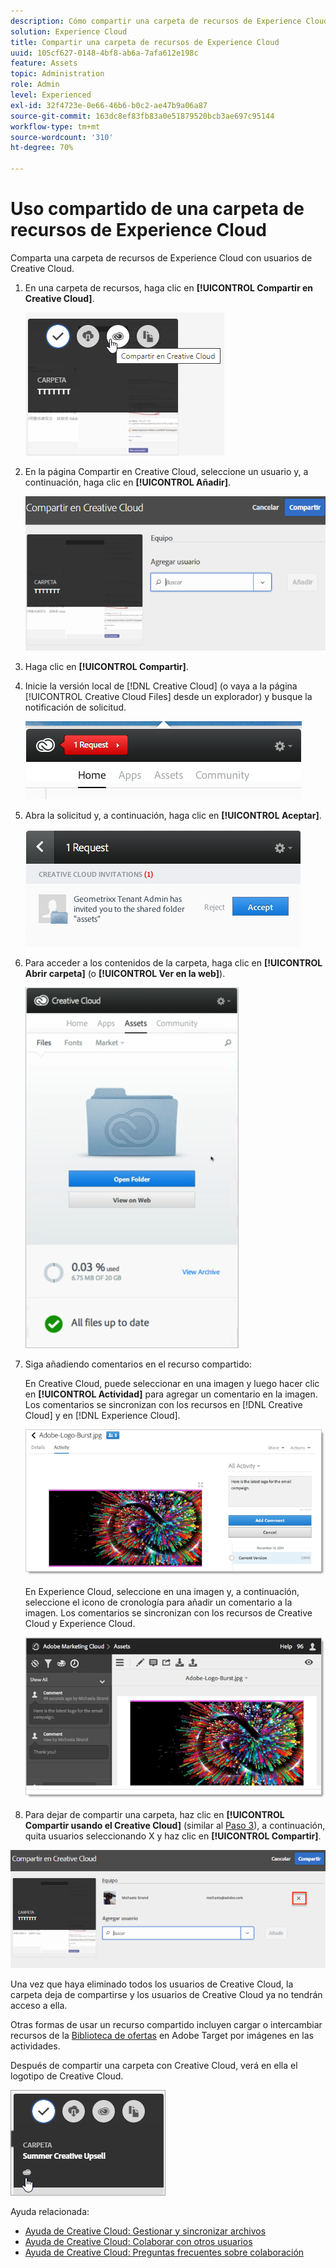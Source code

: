```yaml
---
description: Cómo compartir una carpeta de recursos de Experience Cloud con usuarios de Creative Cloud.
solution: Experience Cloud
title: Compartir una carpeta de recursos de Experience Cloud
uuid: 105cf627-0148-4bf8-ab6a-7afa612e198c
feature: Assets
topic: Administration
role: Admin
level: Experienced
exl-id: 32f4723e-0e66-46b6-b0c2-ae47b9a06a87
source-git-commit: 163dc8ef83fb83a0e51879520bcb3ae697c95144
workflow-type: tm+mt
source-wordcount: '310'
ht-degree: 70%

---
```


# Uso compartido de una carpeta de recursos de Experience Cloud

Comparta una carpeta de recursos de Experience Cloud con usuarios de Creative Cloud.

1. En una carpeta de recursos, haga clic en **[!UICONTROL Compartir en Creative Cloud]**.

   ![Compartir en Creative Cloud](../../assets/asset-share-cc.png)
1. En la página Compartir en Creative Cloud, seleccione un usuario y, a continuación, haga clic en **[!UICONTROL Añadir]**.

   ![Adición de un usuario de Creative Cloud](../../assets/asset-share-cc-page.png)

1. Haga clic en **[!UICONTROL Compartir]**.
1. Inicie la versión local de [!DNL Creative Cloud] (o vaya a la página [!UICONTROL Creative Cloud Files] desde un explorador) y busque la notificación de solicitud.

   ![Solicitud de notificación](../../assets/cc_share_request.png)
1. Abra la solicitud y, a continuación, haga clic en **[!UICONTROL Aceptar]**.

   ![Aceptar solicitud](../../assets/cc_share_accept.png)
1. Para acceder a los contenidos de la carpeta, haga clic en **[!UICONTROL Abrir carpeta]** (o **[!UICONTROL Ver en la web]**).

   ![Ver en la Web](../../assets/creative_cloud_open_folder.png)
1. Siga añadiendo comentarios en el recurso compartido:

   En Creative Cloud, puede seleccionar en una imagen y luego hacer clic en **[!UICONTROL Actividad]** para agregar un comentario en la imagen. Los comentarios se sincronizan con los recursos en [!DNL Creative Cloud] y en [!DNL Experience Cloud].

   ![Adición de un comentario en la imagen](../../assets/asset_comment_cc.png)

   En Experience Cloud, seleccione en una imagen y, a continuación, seleccione el icono de cronología para añadir un comentario a la imagen. Los comentarios se sincronizan con los recursos de Creative Cloud y Experience Cloud.

   ![Adición de un comentario en la imagen](../../assets/asset_comment_mac.png)

1. Para dejar de compartir una carpeta, haz clic en **[!UICONTROL Compartir usando el Creative Cloud]** (similar al [Paso 3](share.md)), a continuación, quita usuarios seleccionando X y haz clic en **[!UICONTROL Compartir]**.

![Dejar de compartir una carpeta](../../assets/asset_remove_user.png)

Una vez que haya eliminado todos los usuarios de Creative Cloud, la carpeta deja de compartirse y los usuarios de Creative Cloud ya no tendrán acceso a ella.

Otras formas de usar un recurso compartido incluyen cargar o intercambiar recursos de la [Biblioteca de ofertas](https://experienceleague.adobe.com/docs/target/using/experiences/offers/manage-content.html?lang=es) en Adobe Target por imágenes en las actividades.

Después de compartir una carpeta con Creative Cloud, verá en ella el logotipo de Creative Cloud.

![Logotipo de Creative Cloud en la carpeta](../../assets/asset-cc-logo.png)

Ayuda relacionada:

* [Ayuda de Creative Cloud: Gestionar y sincronizar archivos](https://helpx.adobe.com/es/creative-cloud/help/sync-creative-cloud-files.html)
* [Ayuda de Creative Cloud: Colaborar con otros usuarios](https://helpx.adobe.com/es/creative-cloud/help/collaboration.html)
* [Ayuda de Creative Cloud: Preguntas frecuentes sobre colaboración](https://helpx.adobe.com/es/creative-cloud/help/collaboration-faq.html)
